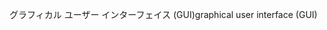 <span data-ttu-id="fdf38-101">グラフィカル ユーザー インターフェイス (GUI)</span><span class="sxs-lookup"><span data-stu-id="fdf38-101">graphical user interface (GUI)</span></span>